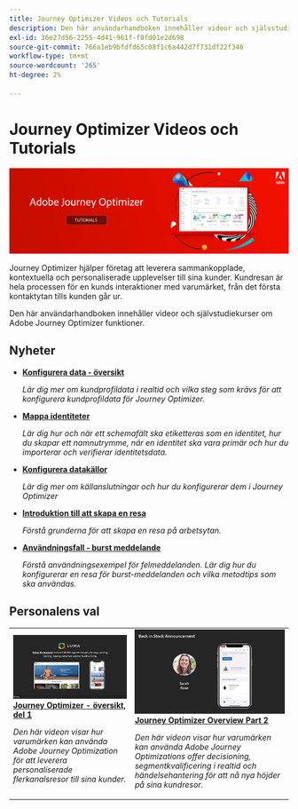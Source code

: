 ```yaml
---
title: Journey Optimizer Videos och Tutorials
description: Den här användarhandboken innehåller videor och självstudiekurser om Adobe Journey Optimizer funktioner.
exl-id: 36e27d56-2255-4d41-961f-f8fd01e2d698
source-git-commit: 766a1eb9bfdfd65c08f1c6a442d7f731df22f346
workflow-type: tm+mt
source-wordcount: '265'
ht-degree: 2%

---
```



# Journey Optimizer Videos och Tutorials

![](./assets/ajo-banner.png)

Journey Optimizer hjälper företag att leverera sammankopplade, kontextuella och personaliserade upplevelser till sina kunder. Kundresan är hela processen för en kunds interaktioner med varumärket, från det första kontaktytan tills kunden går ur.

Den här användarhandboken innehåller videor och självstudiekurser om Adobe Journey Optimizer funktioner.

## Nyheter

* **[Konfigurera data - översikt](/help/set-up-data/set-up-data-overview.md)**

   *Lär dig mer om kundprofildata i realtid och vilka steg som krävs för att konfigurera kundprofildata för Journey Optimizer.*

* **[Mappa identiteter](/help/set-up-data/map-identities.md)**

   *Lär dig hur och när ett schemafält ska etiketteras som en identitet, hur du skapar ett namnutrymme, när en identitet ska vara primär och hur du importerar och verifierar identitetsdata.*

* **[Konfigurera datakällor](/help/set-up-data/configure-data-sources.md)**

   *Lär dig mer om källanslutningar och hur du konfigurerar dem i Journey Optimizer*

* **[Introduktion till att skapa en resa](/help/create-journeys/introduction-to-building-a-journey.md)**

   *Förstå grunderna för att skapa en resa på arbetsytan.*

* **[Användningsfall - burst meddelande](/help/create-journeys/use-case-read-burst-message.md)**

   *Förstå användningsexempel för felmeddelanden. Lär dig hur du konfigurerar en resa för burst-meddelanden och vilka metodtips som ska användas.*

## Personalens val

<table>
<tr>
  <td>
    <a href="./introduction/journey-optimizer-overview-part-1.md">
      <img alt="Journey Optimizer Overview Part 1 - Deliver omni-channel travel (video)" src="./assets/334174.jpg"/>
    </a>
    <div>
      <a href="./introduction/journey-optimizer-overview-part-1.md">
    <strong>Journey Optimizer - översikt, del 1  </strong>
    </a>
    </div>
    <p>
    <em>Den här videon visar hur varumärken kan använda Adobe Journey Optimization för att leverera personaliserade flerkanalsresor till sina kunder.</em>
    <p>
  </td>
    <td>
    <a href="./introduction/journey-optimizer-overview-part-2.md">
      <img alt="Journey Optimizer Overview Part 2 - Deliver omni channel travel (video)" src="./assets/334175.jpg"/>
    </a>
    <div>
      <a href="./introduction/journey-optimizer-overview-part-2.md">
    <strong>Journey Optimizer Overview Part 2  </strong>
    </a>
    </div>
    <p>
    <em>Den här videon visar hur varumärken kan använda Adobe Journey Optimizations offer decisioning, segmentkvalificering i realtid och händelsehantering för att nå nya höjder på sina kundresor.</em>
    <p>
  </td>
</table>




